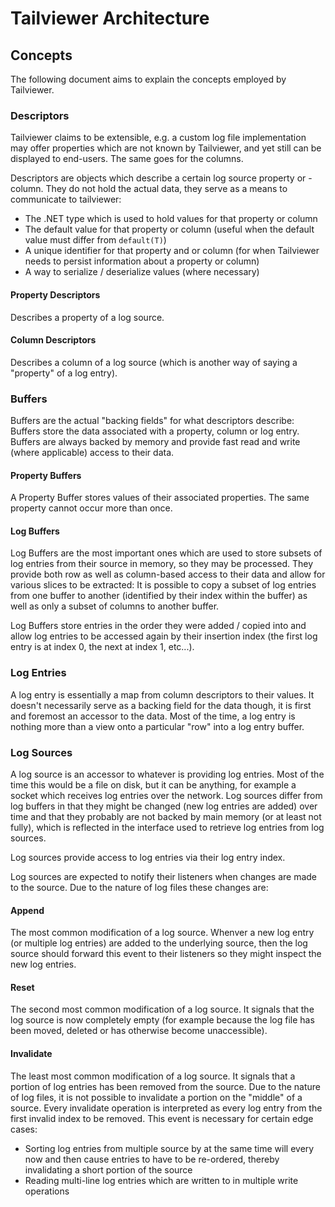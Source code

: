 # Tailviewer Architecture

## Concepts

The following document aims to explain the concepts employed by Tailviewer.

### Descriptors

Tailviewer claims to be extensible, e.g. a custom log file implementation may offer properties which are not known by Tailviewer, and yet still can be displayed to end-users.
The same goes for the columns.  

Descriptors are objects which describe a certain log source property or -column. They do not hold the actual data, they serve as a means to communicate to tailviewer:
- The .NET type which is used to hold values for that property or column
- The default value for that property or column (useful when the default value must differ from `default(T)`)
- A unique identifier for that property and or column (for when Tailviewer needs to persist information about a property or column)
- A way to serialize / deserialize values (where necessary)

#### Property Descriptors

Describes a property of a log source.

#### Column Descriptors

Describes a column of a log source (which is another way of saying a "property" of a log entry).

### Buffers

Buffers are the actual "backing fields" for what descriptors describe: Buffers store the data associated with a property, column or log entry.
Buffers are always backed by memory and provide fast read and write (where applicable) access to their data.

#### Property Buffers

A Property Buffer stores values of their associated properties. The same property cannot occur more than once.

#### Log Buffers

Log Buffers are the most important ones which are used to store subsets of log entries from their source in memory, so they may be processed. They provide both
row as well as column-based access to their data and allow for various slices to be extracted: It is possible to copy a subset of log entries from one buffer
to another (identified by their index within the buffer) as well as only a subset of columns to another buffer.

Log Buffers store entries in the order they were added / copied into and allow log entries to be accessed again by their insertion index (the first log entry
is at index 0, the next at index 1, etc...).

### Log Entries

A log entry is essentially a map from column descriptors to their values. It doesn't necessarily serve as a backing field for the data though,
it is first and foremost an accessor to the data. Most of the time, a log entry is nothing more than a view onto a particular "row" into a log entry buffer.

### Log Sources

A log source is an accessor to whatever is providing log entries. Most of the time this would be a file on disk, but it can be anything, for example
a socket which receives log entries over the network. Log sources differ from log buffers in that they might be changed (new log entries are added) over
time and that they probably are not backed by main memory (or at least not fully), which is reflected in the interface used to retrieve log entries
from log sources.

Log sources provide access to log entries via their log entry index.

Log sources are expected to notify their listeners when changes are made to the source. Due to the nature of log files these changes are:

#### Append

The most common modification of a log source. Whenver a new log entry (or multiple log entries) are added to the underlying source, then the log source
should forward this event to their listeners so they might inspect the new log entries.

#### Reset

The second most common modification of a log source. It signals that the log source is now completely empty (for example because the log file has been moved, deleted
or has otherwise become unaccessible).

#### Invalidate

The least most common modification of a log source. It signals that a portion of log entries has been removed from the source. Due to the nature of log files,
it is not possible to invalidate a portion on the "middle" of a source. Every invalidate operation is interpreted as every log entry from the first invalid
index to be removed.
This event is necessary for certain edge cases:
- Sorting log entries from multiple source by at the same time will every now and then cause entries to have to be re-ordered, thereby invalidating a short portion of the source
- Reading multi-line log entries which are written to in multiple write operations
